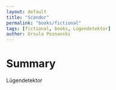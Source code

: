```yaml
---
layout: default
title: "Scandor"
permalink: "books/fictional"
tags: [fictional, books, Lügendetektor]
author: Ursula Poznanski
---
```


# Summary
Lügendetektor